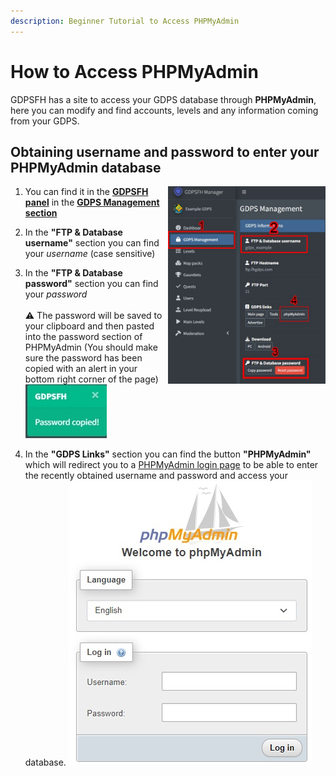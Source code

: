 ```yaml
---
description: Beginner Tutorial to Access PHPMyAdmin
---
```


# How to Access PHPMyAdmin

GDPSFH has a site to access your GDPS database through **PHPMyAdmin**, here you can modify and find accounts, levels and any information coming from your GDPS.

## Obtaining username and password to enter your PHPMyAdmin database


<img align="right" src="../.gitbook/assets/a-pma-img0.jpg" width="50%" alt="GDPS Management image capture" />


1. You can find it in the [**GDPSFH panel**](https://panel.fhgdps.com/) in the [**GDPS Management section**](https://panel.fhgdps.com/gdps/management.php)
2. In the **"FTP & Database username"** section you can find your _username_ (case sensitive)
3. In the **"FTP & Database password"** section you can find your _password_
<br><br>⚠ The password will be saved to your clipboard and then pasted into the password section of PHPMyAdmin (You should make sure the password has been copied with an alert in your bottom right corner of the page)<br>
![GDPSFH Password copied alert](../.gitbook/assets/a-pma-img1.jpg)

4. In the **"GDPS Links"** section you can find the button **"PHPMyAdmin"** which will redirect you to a [PHPMyAdmin login page](https://pma.fhgdps.com/phpMyAdmin/index.php) to be able to enter the recently obtained username and password and access your database.
![PHPMyAdmin login image](../.gitbook/assets/a-pma-img2.jpg)